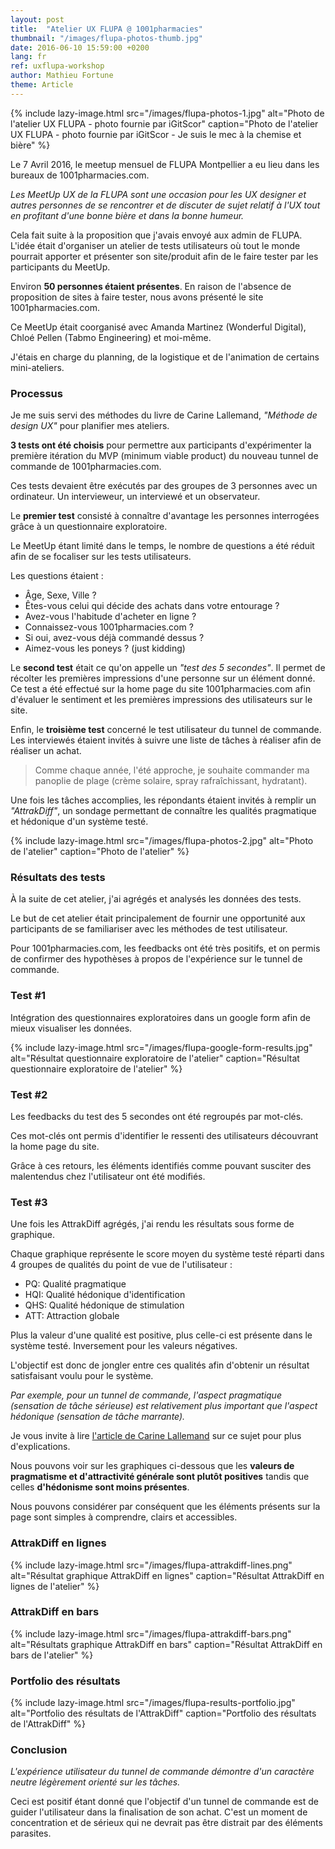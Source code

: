 ```yaml
---
layout: post
title:  "Atelier UX FLUPA @ 1001pharmacies"
thumbnail: "/images/flupa-photos-thumb.jpg"
date: 2016-06-10 15:59:00 +0200
lang: fr
ref: uxflupa-workshop
author: Mathieu Fortune
theme: Article
---
```


{% include lazy-image.html src="/images/flupa-photos-1.jpg" alt="Photo de l'atelier UX FLUPA - photo fournie par iGitScor" caption="Photo de l'atelier UX FLUPA - photo fournie par iGitScor - Je suis le mec à la chemise et bière" %}

Le 7 Avril 2016, le meetup mensuel de FLUPA Montpellier a eu lieu dans les bureaux de 1001pharmacies.com.

*Les MeetUp UX de la FLUPA sont une occasion pour les UX designer et autres personnes de se rencontrer et de discuter de sujet relatif à l'UX tout en profitant d'une bonne bière et dans la bonne humeur.*

Cela fait suite à la proposition que j'avais envoyé aux admin de FLUPA. L'idée était d'organiser un atelier de tests utilisateurs où tout le monde pourrait apporter et présenter son site/produit afin de le faire tester par les participants du MeetUp.

Environ __50 personnes étaient présentes__. En raison de l'absence de proposition de sites à faire tester, nous avons présenté le site 1001pharmacies.com.

Ce MeetUp était coorganisé avec Amanda Martinez (Wonderful Digital), Chloé Pellen (Tabmo Engineering) et moi-même.

J'étais en charge du planning, de la logistique et de l'animation de certains mini-ateliers.

### Processus

Je me suis servi des méthodes du livre de Carine Lallemand, *"Méthode de design UX"* pour planifier mes ateliers.

__3 tests ont été choisis__ pour permettre aux participants d'expérimenter la première itération du MVP (minimum viable product) du nouveau tunnel de commande de 1001pharmacies.com.

Ces tests devaient être exécutés par des groupes de 3 personnes avec un ordinateur. Un intervieweur, un interviewé et un observateur.

Le __premier test__ consisté à connaître d'avantage les personnes interrogées grâce à un questionnaire exploratoire.

Le MeetUp étant limité dans le temps, le nombre de questions a été réduit afin de se focaliser sur les tests utilisateurs.

Les questions étaient :

* Âge, Sexe, Ville ?
* Êtes-vous celui qui décide des achats dans votre entourage ?
* Avez-vous l'habitude d'acheter en ligne ?
* Connaissez-vous 1001pharmacies.com ?
* Si oui, avez-vous déjà commandé dessus ?
* Aimez-vous les poneys ? (just kidding)

Le __second test__ était ce qu'on appelle un *"test des 5 secondes"*.
Il permet de récolter les premières impressions d'une personne sur un élément donné.
Ce test a été effectué sur la home page du site 1001pharmacies.com afin d'évaluer le sentiment et les premières impressions des utilisateurs sur le site.

Enfin, le __troisième test__ concerné le test utilisateur du tunnel de commande. Les interviewés étaient invités à suivre une liste de tâches à réaliser afin de réaliser un achat.

<blockquote>
Comme chaque année, l'été approche, je souhaite commander ma panoplie de plage (crème solaire, spray rafraîchissant, hydratant).
</blockquote>


Une fois les tâches accomplies, les répondants étaient invités à remplir un *"AttrakDiff"*, un sondage permettant de connaître les qualités pragmatique et hédonique d'un système testé.

{% include lazy-image.html src="/images/flupa-photos-2.jpg" alt="Photo de l'atelier" caption="Photo de l'atelier" %}

### Résultats des tests

À la suite de cet atelier, j'ai agrégés et analysés les données des tests.

Le but de cet atelier était principalement de fournir une opportunité aux participants de se familiariser avec les méthodes de test utilisateur.


Pour 1001pharmacies.com, les feedbacks ont été très positifs, et on permis de confirmer des hypothèses à propos de l'expérience sur le tunnel de commande.

### Test #1

Intégration des questionnaires exploratoires dans un google form afin de mieux visualiser les données.

{% include lazy-image.html src="/images/flupa-google-form-results.jpg" alt="Résultat questionnaire exploratoire de l'atelier" caption="Résultat questionnaire exploratoire de l'atelier" %}

### Test #2

Les feedbacks du test des 5 secondes ont été regroupés par mot-clés.

Ces mot-clés ont permis d'identifier le ressenti des utilisateurs découvrant la home page du site.

Grâce à ces retours, les éléments identifiés comme pouvant susciter des malentendus chez l'utilisateur ont été modifiés.

### Test #3

Une fois les AttrakDiff agrégés, j'ai rendu les résultats sous forme de graphique.

Chaque graphique représente le score moyen du système testé réparti dans 4 groupes de qualités du point de vue de l'utilisateur :

* PQ: Qualité pragmatique
* HQI: Qualité hédonique d'identification
* QHS: Qualité hédonique de stimulation
* ATT: Attraction globale

Plus la valeur d'une qualité est positive, plus celle-ci est présente dans le système testé. Inversement pour les valeurs négatives.

L'objectif est donc de jongler entre ces qualités afin d'obtenir un résultat satisfaisant voulu pour le système.

*Par exemple, pour un tunnel de commande, l'aspect pragmatique (sensation de tâche sérieuse) est relativement plus important que l'aspect hédonique (sensation de tâche marrante).*

Je vous invite à lire [l'article de Carine Lallemand](https://uxmind.eu/2014/06/23/attrakdiff-evaluation-quantitative-ux/ "Article AttrakDiff Carine Lallemand") sur ce sujet pour plus d'explications.

Nous pouvons voir sur les graphiques ci-dessous que les __valeurs de pragmatisme et d'attractivité générale sont plutôt positives__ tandis que celles __d'hédonisme sont moins présentes__.

Nous pouvons considérer par conséquent que les éléments présents sur la page sont simples à comprendre, clairs et accessibles.

### AttrakDiff en lignes

{% include lazy-image.html src="/images/flupa-attrakdiff-lines.png" alt="Résultat graphique AttrakDiff en lignes" caption="Résultat AttrakDiff en lignes de l'atelier" %}

### AttrakDiff en bars

{% include lazy-image.html src="/images/flupa-attrakdiff-bars.png" alt="Résultats graphique AttrakDiff en bars" caption="Résultat AttrakDiff en bars de l'atelier" %}


### Portfolio des résultats


{% include lazy-image.html src="/images/flupa-results-portfolio.jpg" alt="Portfolio des résultats de l'AttrakDiff" caption="Portfolio des résultats de l'AttrakDiff" %}


### Conclusion

*L'expérience utilisateur du tunnel de commande démontre d'un caractère neutre légèrement orienté sur les tâches.*

Ceci est positif étant donné que l'objectif d'un tunnel de commande est de guider l'utilisateur dans la finalisation de son achat. C'est un moment de concentration et de sérieux qui ne devrait pas être distrait par des éléments parasites.